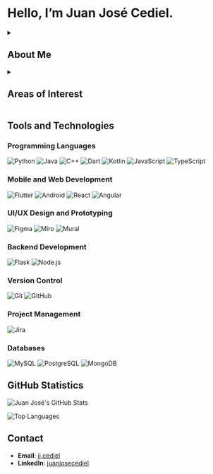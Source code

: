 # Hello, I’m Juan José Cediel.

<details>
  <summary><h2>About Me</h2></summary>
  <p>
    I am a Systems and Computer Engineering student passionate about developing digital solutions that blend functionality and design. I specialize in creating efficient and attractive interfaces, exploring mobile and web technologies, and participating in challenging projects that have a significant impact. I aim to grow as a developer by combining creativity, analytical skills, and technical vision.
  </p>
</details>

<details>
  <summary><h2>Areas of Interest</h2></summary>
  <ul>
    <li>Mobile and web application development</li>
    <li>UI/UX design</li>
    <li>Integration of frontend and backend technologies</li>
    <li>Collaborative projects utilizing agile methodologies</li>
  </ul>
</details>

## Tools and Technologies

### Programming Languages
![Python](https://img.shields.io/badge/Python-3776AB?style=flat-square&logo=python&logoColor=white)
![Java](https://img.shields.io/badge/Java-007396?style=flat-square&logo=java&logoColor=white)
![C++](https://img.shields.io/badge/C++-00599C?style=flat-square&logo=c%2B%2B&logoColor=white)
![Dart](https://img.shields.io/badge/Dart-0175C2?style=flat-square&logo=dart&logoColor=white)
![Kotlin](https://img.shields.io/badge/Kotlin-0095D5?style=flat-square&logo=kotlin&logoColor=white)
![JavaScript](https://img.shields.io/badge/JavaScript-F7DF1E?style=flat-square&logo=javascript&logoColor=black)
![TypeScript](https://img.shields.io/badge/TypeScript-3178C6?style=flat-square&logo=typescript&logoColor=white)

### Mobile and Web Development
![Flutter](https://img.shields.io/badge/Flutter-02569B?style=flat-square&logo=flutter&logoColor=white)
![Android](https://img.shields.io/badge/Android-3DDC84?style=flat-square&logo=android&logoColor=white)
![React](https://img.shields.io/badge/React-61DAFB?style=flat-square&logo=react&logoColor=black)
![Angular](https://img.shields.io/badge/Angular-DD0031?style=flat-square&logo=angular&logoColor=white)

### UI/UX Design and Prototyping
![Figma](https://img.shields.io/badge/Figma-F24E1E?style=flat-square&logo=figma&logoColor=white)
![Miro](https://img.shields.io/badge/Miro-050038?style=flat-square&logo=miro&logoColor=yellow)
![Mural](https://img.shields.io/badge/Mural-FF3366?style=flat-square&logo=mural&logoColor=white)

### Backend Development
![Flask](https://img.shields.io/badge/Flask-000000?style=flat-square&logo=flask&logoColor=white)
![Node.js](https://img.shields.io/badge/Node.js-339933?style=flat-square&logo=node.js&logoColor=white)

### Version Control
![Git](https://img.shields.io/badge/Git-F05032?style=flat-square&logo=git&logoColor=white)
![GitHub](https://img.shields.io/badge/GitHub-181717?style=flat-square&logo=github&logoColor=white)

### Project Management
![Jira](https://img.shields.io/badge/Jira-0052CC?style=flat-square&logo=jira&logoColor=white)

### Databases
![MySQL](https://img.shields.io/badge/MySQL-4479A1?style=flat-square&logo=mysql&logoColor=white)
![PostgreSQL](https://img.shields.io/badge/PostgreSQL-336791?style=flat-square&logo=postgresql&logoColor=white)
![MongoDB](https://img.shields.io/badge/MongoDB-47A248?style=flat-square&logo=mongodb&logoColor=white)

## GitHub Statistics
![Juan José's GitHub Stats](https://github-readme-stats.vercel.app/api?username=jcedielb&show_icons=true&theme=default)

![Top Languages](https://github-readme-stats.vercel.app/api/top-langs/?username=jcedielb&layout=compact)

## Contact
- **Email**: [jj.cediel](mailto:jj.cediel@uniandes.edu.co)
- **LinkedIn**: [juanjosecediel](https://linkedin.com/in/juan-jose-cediel-947012247)
